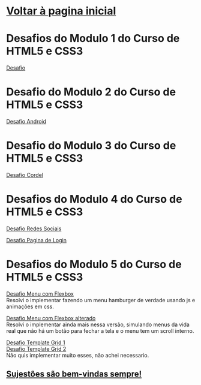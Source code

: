 <h1><a href="https://phcastello.github.io">Voltar à pagina inicial</a></h1>
<h1>Desafios do <strong>Modulo 1</strong> do Curso de HTML5 e CSS3</h1>
<p>
  <a href="https://phcastello.github.io/CursoHTML-CSS/Modulo1/Desafio1/index.html" target="_blank">Desafio</a>
</p>

<h1>Desafio do <strong>Modulo 2</strong> do Curso de HTML5 e CSS3</h1>
<p>
  <a href="https://phcastello.github.io/CursoHTML-CSS/Modulo2/Desafio/index.html" target="_blank">Desafio Android</a>
</p>

<h1>Desafio do <strong>Modulo 3</strong> do Curso de HTML5 e CSS3</h1>
<p>
  <a href="https://phcastello.github.io/CursoHTML-CSS/Modulo3/DesafioCordel/index.html" target="_blank">Desafio Cordel</a>
</p>

<h1>Desafios do <strong>Modulo 4</strong> do Curso de HTML5 e CSS3</h1>
<p>
  <a href="https://phcastello.github.io/CursoHTML-CSS/Modulo4/DesafioMidiasSociais/index.html" target="_blank">Desafio Redes Sociais</a>
</p>
<p>
  <a href="https://phcastello.github.io/CursoHTML-CSS/Modulo4/DesafioTelaLogin/index.html" target="_blank">Desafio Pagina de Login</a>
</p>

<h1>Desafios do <strong>Modulo 5</strong> do Curso de HTML5 e CSS3</h1>
<p>
  <a href="https://phcastello.github.io/CursoHTML-CSS/Modulo5/Flexbox/menuFlexbox/index.html" target="_blank">Desafio Menu com Flexbox</a><br>
  Resolvi o implementar fazendo um menu hamburger de verdade usando js e animações em css.
</p>
<p>
  <a href="https://phcastello.github.io/CursoHTML-CSS/Modulo5/Flexbox/menuFlexbox2/index.html" target="_blank">Desafio Menu com Flexbox alterado</a><br>
  Resolvi o implementar ainda mais nessa versão, simulando menus da vida real que não há um botão para fechar a tela e o menu tem um scroll interno.
</p>

<p>
  <a href="https://phcastello.github.io/CursoHTML-CSS/Modulo5/GridLayout/desafioGrid1/index.html" target="_blank">Desafio Template Grid 1</a><br>
  <a href="https://phcastello.github.io/CursoHTML-CSS/Modulo5/GridLayout/desafioGrid2/index.html" target="_blank">Desafio Template Grid 2</a><br>
  Não quis implementar muito esses, não achei necessario.
</p>



<h2>
  <a href="#" onclick="window.open('https://mail.google.com/mail/?view=cm&fs=1&to=pedrocastello@gmail.com&su=Sujestoes%20para%20Pedro%20Castello', '_blank'); return false;">
    Sujestões são bem-vindas sempre!
  </a>
</h2>
